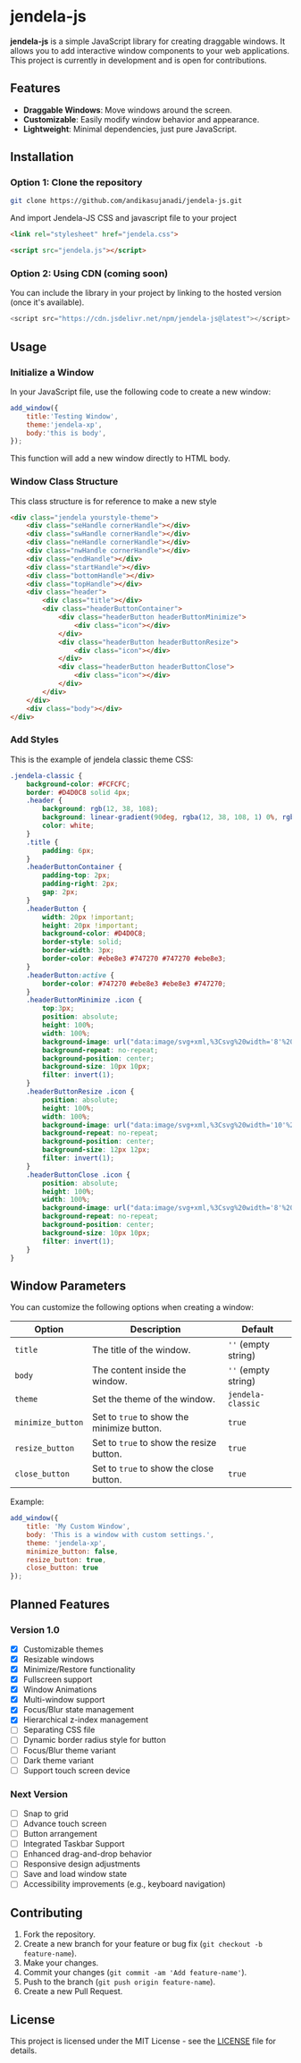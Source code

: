 # jendela-js

**jendela-js** is a simple JavaScript library for creating draggable windows. It allows you to add interactive window components to your web applications. This project is currently in development and is open for contributions.

## Features

- **Draggable Windows**: Move windows around the screen.
- **Customizable**: Easily modify window behavior and appearance.
- **Lightweight**: Minimal dependencies, just pure JavaScript.

## Installation

### Option 1: Clone the repository
```bash
git clone https://github.com/andikasujanadi/jendela-js.git
```
And import Jendela-JS CSS and javascript file to your project
```html
<link rel="stylesheet" href="jendela.css">
```
```html
<script src="jendela.js"></script>
```
### Option 2: Using CDN (coming soon)

You can include the library in your project by linking to the hosted version (once it's available).
```javascript
<script src="https://cdn.jsdelivr.net/npm/jendela-js@latest"></script>
```
## Usage

### Initialize a Window

In your JavaScript file, use the following code to create a new window:
```javascript
add_window({
    title:'Testing Window',
    theme:'jendela-xp',
    body:'this is body',
});
```
This function will add a new window directly to HTML body.
### Window Class Structure
This class structure is for reference to make a new style
```html
<div class="jendela yourstyle-theme">
    <div class="seHandle cornerHandle"></div>
    <div class="swHandle cornerHandle"></div>
    <div class="neHandle cornerHandle"></div>
    <div class="nwHandle cornerHandle"></div>
    <div class="endHandle"></div>
    <div class="startHandle"></div>
    <div class="bottomHandle"></div>
    <div class="topHandle"></div>
    <div class="header">
        <div class="title"></div>
        <div class="headerButtonContainer">
            <div class="headerButton headerButtonMinimize">
                <div class="icon"></div>
            </div>
            <div class="headerButton headerButtonResize">
                <div class="icon"></div>
            </div>
            <div class="headerButton headerButtonClose">
                <div class="icon"></div>
            </div>
        </div>
    </div>
    <div class="body"></div>
</div>
```

### Add Styles

This is the example of jendela classic theme CSS:
```css
.jendela-classic {
    background-color: #FCFCFC;
    border: #D4D0C8 solid 4px;
    .header {
        background: rgb(12, 38, 108);
        background: linear-gradient(90deg, rgba(12, 38, 108, 1) 0%, rgba(185, 219, 255, 1) 100%);
        color: white;
    }
    .title {
        padding: 6px;
    }
    .headerButtonContainer {
        padding-top: 2px;
        padding-right: 2px;
        gap: 2px;
    }
    .headerButton {
        width: 20px !important;
        height: 20px !important;
        background-color: #D4D0C8;
        border-style: solid;
        border-width: 3px;
        border-color: #ebe8e3 #747270 #747270 #ebe8e3;
    }
    .headerButton:active {
        border-color: #747270 #ebe8e3 #ebe8e3 #747270;
    }
    .headerButtonMinimize .icon {
        top:3px;
        position: absolute;
        height: 100%;
        width: 100%;
        background-image: url("data:image/svg+xml,%3Csvg%20width='8'%20height='2'%20viewBox='0%200%208%202'%20fill='none'%20xmlns='http://www.w3.org/2000/svg'%3E%3Cpath%20d='M0%200H8V2H0V0Z'%20fill='white'%2F%3E%3C%2Fsvg%3E");
        background-repeat: no-repeat;
        background-position: center;
        background-size: 10px 10px;
        filter: invert(1);
    }
    .headerButtonResize .icon {
        position: absolute;
        height: 100%;
        width: 100%;
        background-image: url("data:image/svg+xml,%3Csvg%20width='10'%20height='8'%20viewBox='0%200%2010%208'%20fill='none'%20xmlns='http://www.w3.org/2000/svg'%3E%3Cpath%20fill-rule='evenodd'%20clip-rule='evenodd'%20d='M10%200H0V8H10V0ZM9%202H1V7H9V2Z'%20fill='white'%2F%3E%3C%2Fsvg%3E");
        background-repeat: no-repeat;
        background-position: center;
        background-size: 12px 12px;
        filter: invert(1);
    }
    .headerButtonClose .icon {
        position: absolute;
        height: 100%;
        width: 100%;
        background-image: url("data:image/svg+xml,%3Csvg%20width='8'%20height='7'%20viewBox='0%200%208%207'%20xmlns='http://www.w3.org/2000/svg'%3E%3Cpath%20d='M1%201H0V0H2V1H3V2H5V1H6V0H8V1H7V2H6V3H5V4H6V5H7V6H8V7H6V6H5V5H3V6H2V7H0V6H1V5H2V4H3V3H2V2H1V1Z'%20fill='white'%2F%3E%3C%2Fsvg%3E");
        background-repeat: no-repeat;
        background-position: center;
        background-size: 10px 10px;
        filter: invert(1);
    }
}
```
## Window Parameters

You can customize the following options when creating a window:

| **Option**          | **Description**                            | **Default**           |
|---------------------|--------------------------------------------|-----------------------|
| `title`             | The title of the window.                   | `''` (empty string)   |
| `body`              | The content inside the window.             | `''` (empty string)   |
| `theme`             | Set the theme of the window.               | `jendela-classic`     |
| `minimize_button`   | Set to `true` to show the minimize button. | `true`                |
| `resize_button`     | Set to `true` to show the resize button.   | `true`                |
| `close_button`      | Set to `true` to show the close button.    | `true`                |


Example:
```javascript
add_window({
    title: 'My Custom Window',
    body: 'This is a window with custom settings.',
    theme: 'jendela-xp',
    minimize_button: false,
    resize_button: true,
    close_button: true
});
```
## Planned Features

### Version 1.0
- [x] Customizable themes
- [x] Resizable windows
- [x] Minimize/Restore functionality
- [x] Fullscreen support
- [x] Window Animations
- [x] Multi-window support
- [x] Focus/Blur state management
- [x] Hierarchical z-index management
- [ ] Separating CSS file
- [ ] Dynamic border radius style for button
- [ ] Focus/Blur theme variant
- [ ] Dark theme variant
- [ ] Support touch screen device

### Next Version
- [ ] Snap to grid
- [ ] Advance touch screen
- [ ] Button arrangement
- [ ] Integrated Taskbar Support
- [ ] Enhanced drag-and-drop behavior
- [ ] Responsive design adjustments
- [ ] Save and load window state
- [ ] Accessibility improvements (e.g., keyboard navigation)

## Contributing

1. Fork the repository.
2. Create a new branch for your feature or bug fix (`git checkout -b feature-name`).
3. Make your changes.
4. Commit your changes (`git commit -am 'Add feature-name'`).
5. Push to the branch (`git push origin feature-name`).
6. Create a new Pull Request.

## License

This project is licensed under the MIT License - see the [LICENSE](LICENSE) file for details.
